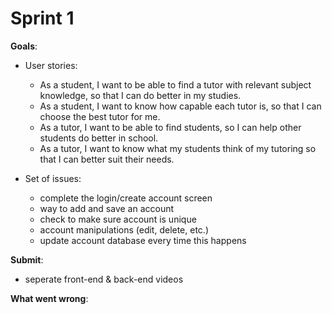 # Sprint 1

**Goals**:
- User stories:
    - As a student, I want to be able to find a tutor with relevant subject knowledge, so that I can do better in my studies. 
    - As a student, I want to know how capable each tutor is, so that I can choose the best tutor for me.
    - As a tutor, I want to be able to find students, so I can help other students do better in school. 
    - As a tutor, I want to know what my students think of my tutoring so that I can better suit their needs.

- Set of issues:
    - complete the login/create account screen
    - way to add and save an account
    - check to make sure account is unique
    - account manipulations (edit, delete, etc.)
    - update account database every time this happens
    
**Submit**:
- seperate front-end & back-end videos
  
**What went wrong**:
